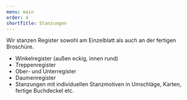 ```yaml
---
menu: main
order: 4
shortTitle: Stanzungen
---
```

 Wir stanzen Register sowohl am Einzelblatt als auch an der fertigen Broschüre.

- Winkelregister (außen eckig, innen rund)
- Treppenregister
- Ober- und Unterregister
- Daumenregister
- Stanzungen mit individuellen Stanzmotiven in Umschläge, Karten, fertige Buchdeckel etc.
